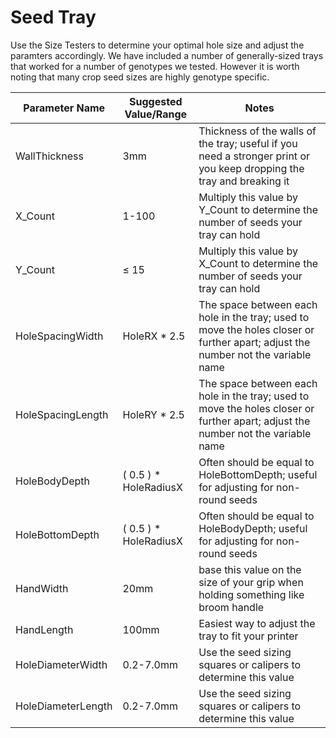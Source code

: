 # Seed Tray

Use the Size Testers to determine your optimal hole size and adjust the paramters accordingly. We have included a number of generally-sized trays that worked for a number of genotypes we tested. However it is worth noting that many crop seed sizes are highly genotype specific.

| Parameter Name     | Suggested Value/Range | Notes |
| ------------------ | --------------------- | ----- |
| WallThickness | 3mm | Thickness of the walls of the tray; useful if you need a stronger print or you keep dropping the tray and breaking it |
| X_Count | 1-100                 | Multiply this value by Y_Count to determine the number of seeds your tray can hold |
| Y_Count | ≤ 15                  | Multiply this value by X_Count to determine the number of seeds your tray can hold |
| HoleSpacingWidth | HoleRX * 2.5 | The space between each hole in the tray; used to move the holes closer or further apart; adjust the number not the variable name |
| HoleSpacingLength | HoleRY * 2.5 | The space between each hole in the tray; used to move the holes closer or further apart; adjust the number not the variable name |
| HoleBodyDepth | ( 0.5 ) * HoleRadiusX | Often should be equal to HoleBottomDepth; useful for adjusting for non-round seeds |
| HoleBottomDepth | ( 0.5 ) * HoleRadiusX | Often should be equal to HoleBodyDepth; useful for adjusting for non-round seeds |
| HandWidth | 20mm | base this value on the size of your grip when holding something like broom handle |
| HandLength | 100mm |Easiest way to adjust the tray to fit your printer |
| HoleDiameterWidth | 0.2-7.0mm | Use the seed sizing squares or calipers to determine this value |
| HoleDiameterLength | 0.2-7.0mm | Use the seed sizing squares or calipers to determine this value |
